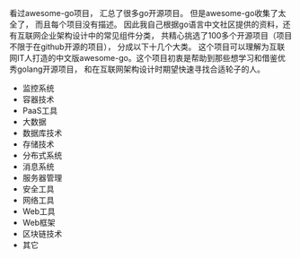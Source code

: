 看过awesome-go项目， 汇总了很多go开源项目。 但是awesome-go收集了太全了， 而且每个项目没有描述。 因此我自己根据go语言中文社区提供的资料，还有互联网企业架构设计中的常见组件分类， 共精心挑选了100多个开源项目（项目不限于在github开源的项目）， 分成以下十几个大类。 这个项目可以理解为互联网IT人打造的中文版awesome-go。这个项目初衷是帮助到那些想学习和借鉴优秀golang开源项目， 和在互联网架构设计时期望快速寻找合适轮子的人。


- 监控系统
- 容器技术
- PaaS工具
- 大数据
- 数据库技术
- 存储技术
- 分布式系统
- 消息系统
- 服务器管理
- 安全工具
- 网络工具
- Web工具
- Web框架
- 区块链技术
- 其它
